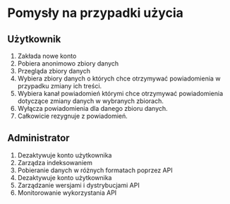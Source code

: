 # Pomysły na przypadki użycia

## Użytkownik
1.  Zakłada nowe konto
2.  Pobiera anonimowo zbiory danych
3.  Przegląda zbiory danych
4.  Wybiera zbiory danych o których chce otrzymywać powiadomienia w przypadku zmiany ich treści.
5.  Wybiera kanał powiadomień którymi chce otrzymywać powiadomienia dotyczące zmiany danych w wybranych zbiorach.
6.  Wyłącza powiadomienia dla danego zbioru danych.
7.  Całkowicie rezygnuje z powiadomień.

## Administrator
1. Dezaktywuje konto użytkownika
2. Zarządza indeksowaniem
3. Pobieranie danych w różnych formatach poprzez API
4. Dezaktywuje konto użytkownika
5. Zarządzanie wersjami i dystrybucjami API
6. Monitorowanie wykorzystania API
